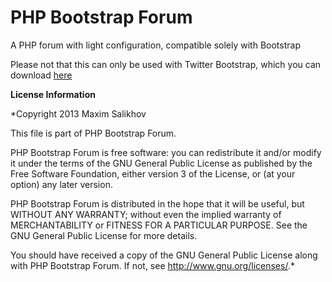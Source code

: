 PHP Bootstrap Forum
===================

A PHP forum with light configuration, compatible solely with Bootstrap

Please not that this can only be used with Twitter Bootstrap, which you can download [here](http://twitter.github.com/bootstrap/)

**License Information**

*Copyright 2013 Maxim Salikhov

This file is part of PHP Bootstrap Forum.

PHP Bootstrap Forum is free software: you can redistribute it and/or modify
it under the terms of the GNU General Public License as published by
the Free Software Foundation, either version 3 of the License, or
(at your option) any later version.

PHP Bootstrap Forum is distributed in the hope that it will be useful,
but WITHOUT ANY WARRANTY; without even the implied warranty of
MERCHANTABILITY or FITNESS FOR A PARTICULAR PURPOSE.  See the
GNU General Public License for more details.

You should have received a copy of the GNU General Public License
along with PHP Bootstrap Forum.  If not, see <http://www.gnu.org/licenses/>.*